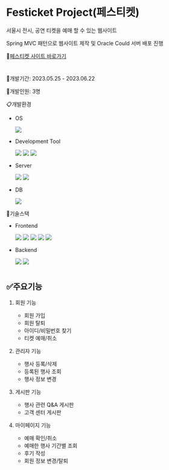 # Festicket Project(페스티켓)
서울시 전시, 공연 티켓을 예매 할 수 있는 웹사이트

Spring MVC 패턴으로 웹사이트 제작 및 Oracle Could 서버 배포 진행

:ticket:[페스티켓 사이트 바로가기](http://158.180.78.140:8080/Festicket_Project/index)
#

:calendar:개발기간: 2023.05.25 - 2023.06.22

:bust_in_silhouette:개발인원: 3명


:clipboard:개발환경
  * OS
 
    <img src="https://img.shields.io/badge/windows-0078D4?style=for-the-badge&logo=windows&logoColor=white">
    
  * Development Tool
 
    <img src="https://img.shields.io/badge/springboot-6DB33F?style=for-the-badge&logo=springboot&logoColor=white">
    <img src="https://img.shields.io/badge/gradle-02303A?style=for-the-badge&logo=gradle&logoColor=white">
    <img src="https://img.shields.io/badge/mybatis-BE3939?style=for-the-badge&logo=mybatis&logoColor=white">
    
  * Server
 
    <img src="https://img.shields.io/badge/apache tomcat-F8DC75?style=for-the-badge&logo=apachetomcat&logoColor=white">
    <img src="https://img.shields.io/badge/oracle could-F80000?style=for-the-badge&logo=oracle&logoColor=white">
    
  * DB
 
    <img src="https://img.shields.io/badge/oracle-F80000?style=for-the-badge&logo=oracle&logoColor=white">
  
:pushpin:기술스택
 * Frontend

    <img src="https://img.shields.io/badge/html5-E34F26?style=for-the-badge&logo=html5&logoColor=white">
    <img src="https://img.shields.io/badge/css-1572B6?style=for-the-badge&logo=css3&logoColor=white">
    <img src="https://img.shields.io/badge/javascript-F7DF1E?style=for-the-badge&logo=javascript&logoColor=black">
    <img src="https://img.shields.io/badge/jquery-0769AD?style=for-the-badge&logo=jquery&logoColor=white">
    <img src="https://img.shields.io/badge/bootstrap-7952B3?style=for-the-badge&logo=bootstrap&logoColor=white">
    

  * Backend

    <img src="https://img.shields.io/badge/java-007396?style=for-the-badge&logo=java&logoColor=white">
    <img src="https://img.shields.io/badge/jsp-E64415?style=for-the-badge&logo=jsp&logoColor=black">

#
## :white_check_mark:주요기능

1. 회원 기능
   - 회원 가입
   - 회원 탈퇴
   - 아이디/비밀번호 찾기
   - 티켓 예매/취소
   
2. 관리자 기능
   - 행사 등록/삭제
   - 등록된 행사 조회
   - 행사 정보 변경

3. 게시판 기능
   - 행사 관련 Q&A 게시판
   - 고객 센터 게시판

4. 마이페이지 기능
   - 예매 확인/취소
   - 예매한 행사 기간별 조회
   - 후기 작성
   - 회원 정보 변경/탈퇴
   
